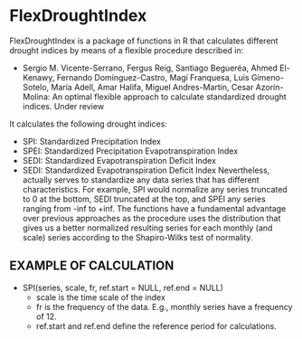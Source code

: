# FlexDroughtIndex

FlexDroughtIndex is a package of functions in R that calculates different drought indices by means of a flexible procedure described in: 
- Sergio M. Vicente-Serrano, Fergus Reig, Santiago Begueréa, Ahmed El-Kenawy, Fernando Domínguez-Castro, Magí Franquesa, Luis Gimeno-Sotelo, María Adell, Amar Halifa, Miguel Andres-Martin, Cesar Azorín-Molina: An optimal flexible approach to calculate standardized drought indices. Under review

It calculates the following drought indices:
- SPI: Standardized Precipitation Index
- SPEI:  Standardized Precipitation Evapotranspiration Index
- SEDI: Standardized Evapotranspiration Deficit Index
- SEDI: Standardized Evapotranspiration Deficit Index 
Nevertheless, actually serves to standardize any data series that has different characteristics. For example, SPI would normalize any series truncated to 0 at the bottom, SEDI truncated at the top, and SPEI any series ranging from -inf to +inf. The functions have a fundamental advantage over previous approaches as the procedure uses the distribution that gives us a better normalized resulting series for each monthly (and scale) series according to the Shapiro-Wilks test of normality.

## EXAMPLE OF CALCULATION

- SPI(series, scale, fr, ref.start = NULL, ref.end = NULL)
  - scale is the time scale of the index
  - fr is the frequency of the data. E.g., monthly series have a frequency of 12. 
  - ref.start and ref.end define the reference period for calculations.
